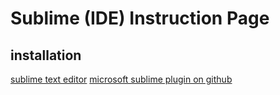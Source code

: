 # Sublime (IDE) Instruction Page

## installation

[sublime text editor](http://www.sublimetext.com/)
[microsoft sublime plugin on github](https://github.com/Microsoft/TypeScript-Sublime-Plugin)
